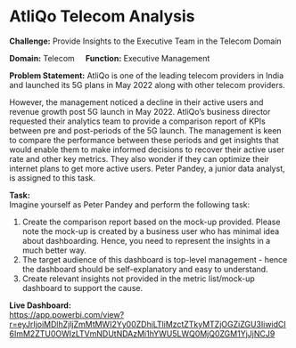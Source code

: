 # AtliQo Telecom Analysis

**Challenge:** Provide Insights to the Executive Team in the Telecom Domain

**Domain:**  Telecom   &nbsp;&nbsp;&nbsp; **Function:** Executive Management

**Problem Statement:**
AtliQo is one of the leading telecom providers in India and launched its 5G plans in May 2022 along with other telecom providers.

However, the management noticed a decline in their active users and revenue growth post 5G launch in May 2022. AtliQo’s business director requested their analytics team to provide a comparison report of KPIs between pre and post-periods of the 5G launch. The management is keen to compare the performance between these periods and get insights that would enable them to make informed decisions to recover their active user rate and other key metrics. They also wonder if they can optimize their internet plans to get more active users.  Peter Pandey, a junior data analyst, is assigned to this task.

**Task:**  <br>
Imagine yourself as Peter Pandey and perform the following task:

1. Create the comparison report based on the mock-up provided. Please note the mock-up is created by a business user who has minimal idea about dashboarding. Hence, you need to represent the insights in a much better way.
2. The target audience of this dashboard is top-level management - hence the dashboard should be self-explanatory and easy to understand.
3. Create relevant insights not provided in the metric list/mock-up dashboard to support the cause.

**Live Dashboard:** <br>
https://app.powerbi.com/view?r=eyJrIjoiMDlhZjljZmMtMWI2Yy00ZDhiLTliMzctZTkyMTZjOGZiZGU3IiwidCI6ImM2ZTU0OWIzLTVmNDUtNDAzMi1hYWU5LWQ0MjQ0ZGM1YjJjNCJ9

